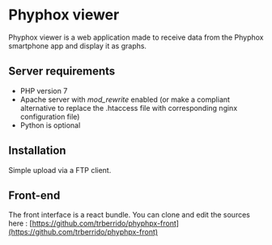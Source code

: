# Phyphox viewer

Phyphox viewer is a web application made to receive data from the Phyphox smartphone app and display it as graphs.

## Server requirements

- PHP version 7
- Apache server with *mod_rewrite* enabled (or make a compliant alternative to replace the .htaccess file with corresponding nginx configuration file)
- Python is optional

## Installation

Simple upload via a FTP client. 

## Front-end

The front interface is a react bundle. You can clone and edit the sources here : [https://github.com/trberrido/phyphpx-front](https://github.com/trberrido/phyphpx-front)